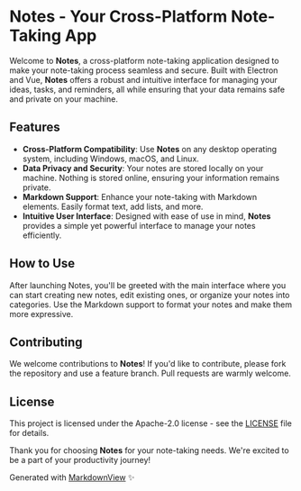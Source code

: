 # Notes - Your Cross-Platform Note-Taking App

Welcome to **Notes**, a cross-platform note-taking application designed to make your note-taking process seamless and secure. Built with Electron and Vue, **Notes** offers a robust and intuitive interface for managing your ideas, tasks, and reminders, all while ensuring that your data remains safe and private on your machine.

## Features

- **Cross-Platform Compatibility**: Use **Notes** on any desktop operating system, including Windows, macOS, and Linux.
- **Data Privacy and Security**: Your notes are stored locally on your machine. Nothing is stored online, ensuring your information remains private.
- **Markdown Support**: Enhance your note-taking with Markdown elements. Easily format text, add lists, and more.
- **Intuitive User Interface**: Designed with ease of use in mind, **Notes** provides a simple yet powerful interface to manage your notes efficiently.

## How to Use

After launching Notes, you'll be greeted with the main interface where you can start creating new notes, edit existing ones, or organize your notes into categories. Use the Markdown support to format your notes and make them more expressive.

## Contributing

We welcome contributions to **Notes**! If you'd like to contribute, please fork the repository and use a feature branch. Pull requests are warmly welcome.

## License

This project is licensed under the Apache-2.0 license - see the [LICENSE](/LICENSE.md) file for details.

Thank you for choosing **Notes** for your note-taking needs. We're excited to be a part of your productivity journey!

Generated with [MarkdownView](https://www.markdownview.com) ✨
